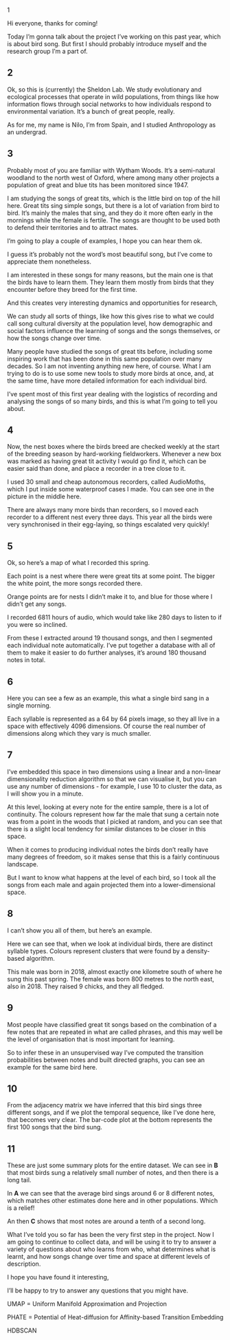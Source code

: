 1 

Hi everyone, thanks for coming!

Today I’m gonna talk about the project I’ve working on this past year, which is about bird song. But first I should probably introduce myself and the research group I’m a part of.

## 2

Ok, so this is (currently) the Sheldon Lab. We study evolutionary and ecological processes that operate in wild populations, from things like how information flows through social networks to how individuals respond to environmental variation. It’s a bunch of great people, really. 

As for me, my name is Nilo, I’m from Spain, and I studied Anthropology as an undergrad.

## 3

Probably most of you are familiar with Wytham Woods. It’s a semi-natural woodland to the north west of Oxford, where among many other projects a population of great and blue tits has been monitored since 1947. 

I am studying the songs of great tits, which is the little bird on top of the hill here. Great tits sing simple songs, but there is a lot of variation from bird to bird. It’s mainly the males that sing, and they do it more often early in the mornings while the female is fertile. The songs are thought to be used both to defend their territories and to attract mates.

I’m going to play a couple of examples, I hope you can hear them ok. 

I guess it’s probably not the word’s most beautiful song, but I’ve come to appreciate them nonetheless. 

I am interested in these songs for many reasons, but the main one is that the birds have to learn them. They learn them mostly from birds that they encounter before they breed for the first time. 

And this creates very interesting dynamics and opportunities for research,

We can study all sorts of things, like how this gives rise to what we could call song cultural diversity at the population level, how demographic and social factors influence the learning of songs and the songs themselves, or how the songs change over time.

Many people have studied the songs of great tits before, including some inspiring work that has been done in this same population over many decades. So I am not inventing anything new here, of course. What I am trying to do is to use some new tools to study more birds at once, and, at the same time, have more detailed information for each individual bird.

I’ve spent most of this first year dealing with the logistics of recording and analysing the songs of so many birds, and this is what I’m going to tell you about.

## 4

Now, the nest boxes where the birds breed are checked weekly at the start of the breeding season by hard-working fieldworkers. Whenever a new box was marked as having great tit activity I would go find it, which can be easier said than done, and place a recorder in a tree close to it. 

I used 30 small and cheap autonomous recorders, called AudioMoths, which I put inside some waterproof cases I made. You can see one in the picture in the middle here. 

There are always many more birds than recorders, so I moved each recorder to a different nest every three days. This year all the birds were very synchronised in their egg-laying, so things escalated very quickly! 

## 5

Ok, so here’s a map of what I recorded this spring. 

Each point is a nest where there were great tits at some point. The bigger the white point, the more songs recorded there. 

Orange points are for nests I didn’t make it to, and blue for those where I didn’t get any songs.

I recorded 6811 hours of audio, which would take like 280 days to listen to if you were so inclined. 

From these I extracted around 19 thousand songs, and then I segmented each individual note automatically. I’ve put together a database with all of them to make it easier to do further analyses, it’s around 180 thousand notes in total.

## 6

Here you can see a few as an example, this what a single bird sang in a single morning.

Each syllable is represented as a 64 by 64 pixels image, so they all live in a space with effectively 4096 dimensions. Of course the real number of dimensions along which they vary is much smaller. 

## 7



I’ve embedded this space in two dimensions using a linear and a non-linear dimensionality reduction algorithm so that we can visualise it, but you can use any number of dimensions - for example, I use 10 to cluster the data, as I will show you in a minute.

At this level, looking at every note for the entire sample, there is a lot of continuity. The colours represent how far the male that sung a certain note was from a point in the woods that I picked at random, and you can see that there is a slight local tendency for similar distances to be closer in this space.

When it comes to producing individual notes the birds don’t really have many degrees of freedom, so it makes sense that this is a fairly continuous landscape.

But I want to know what happens at the level of each bird, so I took all the songs from each male and again projected them into a lower-dimensional space.

## 8

I can’t show you all of them, but here’s an example. 

Here we can see that, when we look at individual birds, there are distinct syllable types. Colours represent clusters that were found by a density-based algorithm.

This male was born in 2018, almost exactly one kilometre south of where he sung this past spring. The female was born 800 metres to the north east, also in 2018. They raised 9 chicks, and they all fledged.

## 9

Most people have classified great tit songs based on the combination of a few notes that are repeated in what are called phrases, and this may well be the level of organisation that is most important for learning. 

So to infer these in an unsupervised way I’ve computed the transition probabilities between notes and built directed graphs, you can see an example for the same bird here. 

## 10

From the adjacency matrix we have inferred that this bird sings three different songs, and if we plot the temporal sequence, like I’ve done here, that becomes very clear. The bar-code plot at the bottom represents the first 100 songs that the bird sung.

## 11

These are just some summary plots for the entire dataset. We can see in **B** that most birds sung a relatively small number of notes, and then there is a long tail.

In **A** we can see that the average bird sings around 6 or 8 different notes, which matches other estimates done here and in other populations. Which is a relief!

An then **C** shows that most notes are around a tenth of a second long.

What I’ve told you so far has been the very first step in the project. Now I am going to continue to collect data, and will be using it to try to answer a variety of questions about who learns from who, what determines what is learnt, and how songs change over time and space at different levels of description.

I hope you have found it interesting,

I’ll be happy to try to answer any questions that you might have.



UMAP = Uniform Manifold Approximation and Projection

PHATE = Potential of Heat-diffusion for Affinity-based Transition Embedding

HDBSCAN






